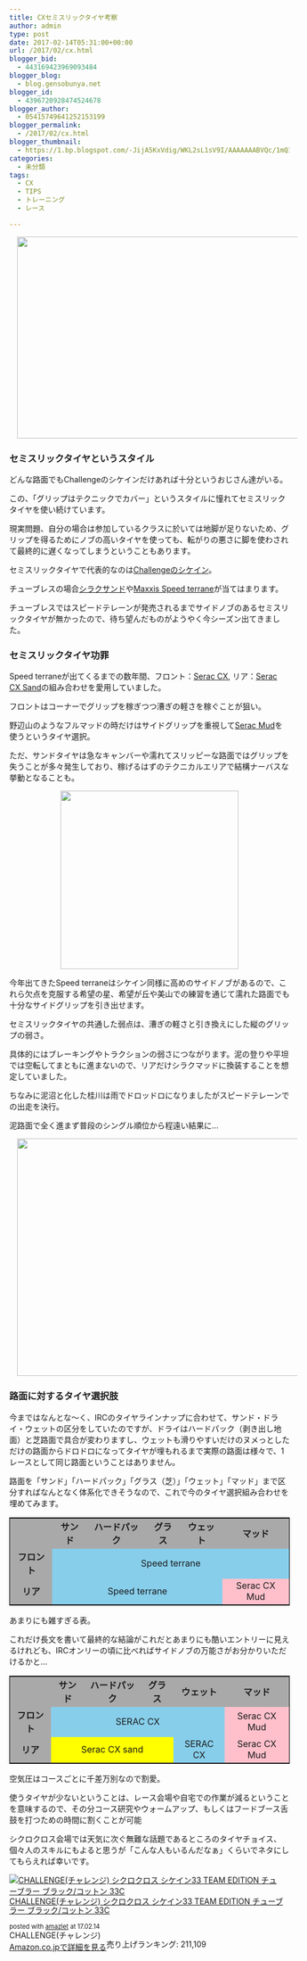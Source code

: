 ```yaml
---
title: CXセミスリックタイヤ考察
author: admin
type: post
date: 2017-02-14T05:31:00+00:00
url: /2017/02/cx.html
blogger_bid:
  - 443169423969093484
blogger_blog:
  - blog.gensobunya.net
blogger_id:
  - 4396720928474524678
blogger_author:
  - 05415749641252153199
blogger_permalink:
  - /2017/02/cx.html
blogger_thumbnail:
  - https://1.bp.blogspot.com/-JijA5KxVdig/WKL2sL1sV9I/AAAAAAABVQc/1mQ1NCSA5O8v7JtxMhSsTqv--xUgHEAfgCKgB/s640/DSC_0629.jpg
categories:
  - 未分類
tags:
  - CX
  - TIPS
  - トレーニング
  - レース

---
```

<div class="separator" style="clear: both; text-align: center;">
  <a href="https://1.bp.blogspot.com/-JijA5KxVdig/WKL2sL1sV9I/AAAAAAABVQc/1mQ1NCSA5O8v7JtxMhSsTqv--xUgHEAfgCKgB/s1600/DSC_0629.jpg" imageanchor="1" style="margin-left: 1em; margin-right: 1em;"><img border="0" height="362" src="https://blog.gensobunya.net/wp-content/uploads/2017/02/DSC_0629.jpg" width="640" /></a>
</div>

### セミスリックタイヤというスタイル

どんな路面でもChallengeのシケインだけあれば十分というおじさん達がいる。
  
この、「グリップはテクニックでカバー」というスタイルに憧れてセミスリックタイヤを使い続けています。

現実問題、自分の場合は参加しているクラスに於いては地脚が足りないため、グリップを得るためにノブの高いタイヤを使っても、転がりの悪さに脚を使わされて最終的に遅くなってしまうということもあります。

セミスリックタイヤで代表的なのは<a href="http://amzn.to/2lfp3BA" target="_blank">Challengeのシケイン</a>。
  
チューブレスの場合<a href="http://amzn.to/2l3TdWk" target="_blank">シラクサンド</a>や<a href="http://amzn.to/2lLjwQR" target="_blank">Maxxis Speed terrane</a>が当てはまります。
  
チューブレスではスピードテレーンが発売されるまでサイドノブのあるセミスリックタイヤが無かったので、待ち望んだものがようやく今シーズン出てきました。



### セミスリックタイヤ功罪

Speed terraneが出てくるまでの数年間、フロント：<a href="http://amzn.to/2kFSl94" target="_blank">Serac CX</a>, リア：<a href="http://amzn.to/2lfhsCK" target="_blank">Serac CX Sand</a>の組み合わせを愛用していました。

フロントはコーナーでグリップを稼ぎつつ漕ぎの軽さを稼ぐことが狙い。
  
野辺山のようなフルマッドの時だけはサイドグリップを重視して<a href="http://amzn.to/2lbyodO" target="_blank">Serac Mud</a>を使うというタイヤ選択。

ただ、サンドタイヤは急なキャンバーや濡れてスリッピーな路面ではグリップを失うことが多々発生しており、稼げるはずのテクニカルエリアで結構ナーバスな挙動となることも。

<div class="separator" style="clear: both; text-align: center;">
  <a href="https://4.bp.blogspot.com/-Mm1eABctYY4/WKL5SJ5fqUI/AAAAAAABVQo/QYSsXhX78ZATwYciACPhANTMlE9gq1XOACLcB/s1600/tyre-image-speed_terrane_l.png" imageanchor="1" style="margin-left: 1em; margin-right: 1em;"><img border="0" height="320" src="https://blog.gensobunya.net/wp-content/uploads/2017/02/tyre-image-speed_terrane_l.png" width="320" /></a>
</div>

今年出てきたSpeed terraneはシケイン同様に高めのサイドノブがあるので、これら欠点を克服する希望の星、希望が丘や美山での練習を通じて濡れた路面でも十分なサイドグリップを引き出せます。

セミスリックタイヤの共通した弱点は、漕ぎの軽さと引き換えにした縦のグリップの弱さ。
  
具体的にはブレーキングやトラクションの弱さにつながります。泥の登りや平坦では空転してまともに進まないので、リアだけシラクマッドに換装することを想定していました。

ちなみに泥沼と化した桂川は雨でドロッドロになりましたがスピードテレーンでの出走を決行。
  
泥路面で全く進まず普段のシングル順位から程遠い結果に…

<div class="separator" style="clear: both; text-align: center;">
  <a href="https://3.bp.blogspot.com/-O09HK5ciuC8/WKL5FXKpZOI/AAAAAAABVQk/k2mVWU0PMUIHF9FrbXdXxQRboXBrUGvHgCKgB/s1600/IMG_9411.JPG" imageanchor="1" style="margin-left: 1em; margin-right: 1em;"><img border="0" height="426" src="https://blog.gensobunya.net/wp-content/uploads/2017/02/IMG_9411.jpg" width="640" /></a>
</div>

### 路面に対するタイヤ選択肢

今まではなんとな～く、IRCのタイヤラインナップに合わせて、サンド・ドライ・ウェットの区分をしていたのですが、ドライはハードパック（剥き出し地面）と芝路面で具合が変わりますし、ウェットも滑りやすいだけのヌメっとしただけの路面からドロドロになってタイヤが埋もれるまで実際の路面は様々で、1レースとして同じ路面ということはありません。

路面を「サンド」「ハードパック」「グラス（芝）」「ウェット」「マッド」まで区分すればなんとなく体系化できそうなので、これで今のタイヤ選択組み合わせを埋めてみます。



<table style="border: solid 1px black;">
  <tr style="background-color: darkgrey; font-weight: bold;">
    <td>
    </td>
    
<td style="text-align: center;">
サンド
    </td>
    
<td style="text-align: center;">
ハードパック
    </td>
    
<td style="text-align: center;">
グラス
    </td>
    
<td style="text-align: center;">
ウェット
    </td>
    
<td style="text-align: center;">
マッド
    </td>
  </tr>
  
  <tr>
<td style="background-color: darkgrey; font-weight: bold; text-align: center;">
フロント
    </td>
    
<td colspan="5" style="background-color: skyblue; text-align: center;">
Speed terrane
    </td>
  </tr>
  
  <tr>
<td style="background-color: darkgrey; font-weight: bold; text-align: center;">
リア
    </td>
    
<td colspan="4" style="background-color: skyblue; text-align: center;">
Speed terrane
    </td>
    
<td style="background-color: pink; text-align: center;">
Serac CX Mud
    </td>
  </tr>
</table>

あまりにも雑すぎる表。
  
これだけ長文を書いて最終的な結論がこれだとあまりにも酷いエントリーに見えるけれども、IRCオンリーの頃に比べればサイドノブの万能さがお分かりいただけるかと…

<table style="border: solid 1px black;">
  <tr style="background-color: darkgrey; font-weight: bold;">
    <td>
    </td>
    
<td style="text-align: center;">
サンド
    </td>
    
<td style="text-align: center;">
ハードパック
    </td>
    
<td style="text-align: center;">
グラス
    </td>
    
<td style="text-align: center;">
ウェット
    </td>
    
<td style="text-align: center;">
マッド
    </td>
  </tr>
  
  <tr>
<td style="background-color: darkgrey; font-weight: bold; text-align: center;">
フロント
    </td>
    
<td colspan="4" style="background-color: skyblue; text-align: center;">
SERAC CX
    </td>
    
<td style="background-color: pink; text-align: center;">
Serac CX Mud
    </td>
  </tr>
  
  <tr>
<td style="background-color: darkgrey; font-weight: bold; text-align: center;">
リア
    </td>
    
<td colspan="3" style="background-color: yellow; text-align: center;">
Serac CX sand
    </td>
    
<td colspan="1" style="background-color: skyblue; text-align: center;">
SERAC CX
    </td>
    
<td style="background-color: pink; text-align: center;">
Serac CX Mud
    </td>
  </tr>
</table>

空気圧はコースごとに千差万別なので割愛。
  
使うタイヤが少ないということは、レース会場や自宅での作業が減るということを意味するので、その分コース研究やウォームアップ、もしくはフードブース舌鼓を打つための時間に割くことが可能

シクロクロス会場では天気に次ぐ無難な話題であるところのタイヤチョイス、個々人のスキルにもよると思うが「こんな人もいるんだなぁ」くらいでネタにしてもらえれば幸いです。



<div class="amazlet-box" style="margin-bottom: 0px;">
  <div class="amazlet-image" style="float: left; margin: 0px 12px 1px 0px;">
    <a href="http://www.amazon.co.jp/exec/obidos/ASIN/B00K305H82/gensobunya-22/ref=nosim/" name="amazletlink" target="_blank"><img alt="CHALLENGE(チャレンジ) シクロクロス シケイン33 TEAM EDITION チューブラー ブラック/コットン 33C" src="https://images-fe.ssl-images-amazon.com/images/I/41OIogqvHRL._SL160_.jpg" style="border: none;" /></a>
  </div>
  
  <div class="amazlet-info" style="line-height: 120%; margin-bottom: 10px;">
    <div class="amazlet-name" style="line-height: 120%; margin-bottom: 10px;">
<a href="http://www.amazon.co.jp/exec/obidos/ASIN/B00K305H82/gensobunya-22/ref=nosim/" name="amazletlink" target="_blank">CHALLENGE(チャレンジ) シクロクロス シケイン33 TEAM EDITION チューブラー ブラック/コットン 33C</a></p> 

<div class="amazlet-powered-date" style="font-size: 80%; line-height: 120%; margin-top: 5px;">
  posted with <a href="http://www.amazlet.com/" target="_blank" title="amazlet">amazlet</a> at 17.02.14
</div>

    
<div class="amazlet-detail">
CHALLENGE(チャレンジ) <br /> 売り上げランキング: 211,109

    
<div class="amazlet-sub-info" style="float: left;">
<div class="amazlet-link" style="margin-top: 5px;">
  <a href="http://www.amazon.co.jp/exec/obidos/ASIN/B00K305H82/gensobunya-22/ref=nosim/" name="amazletlink" target="_blank">Amazon.co.jpで詳細を見る</a>
</div>

  </div>
  
  <div class="amazlet-footer" style="clear: left;">
  </div>
</div>